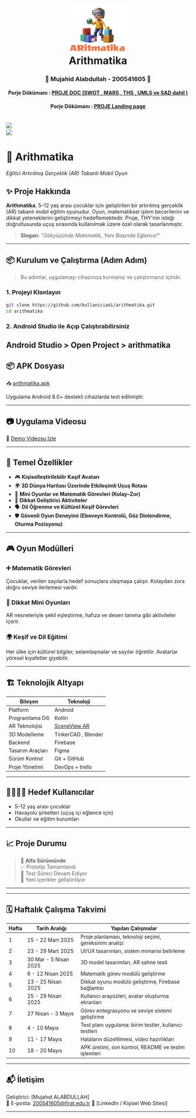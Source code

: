 <div align="center">
      <h1> 
            <img src="./app/src/main/res/drawable/logo.png" width="165px">
            <br/>
           Arithmatika
            <br/> 
      </h1>
</div>

<div align="center">
      <h3> 
            🌟 Mujahid Alabdullah - 200541605 🌟
          <br/>
      </h3>
<h4>Porje Dökümanı : <a href= "https://docs.google.com/document/d/1ubI3OFqzkjR_8TAjsisP0jeOMxRGo8e3/edit?usp=sharing&ouid=116800964171632565370&rtpof=true&sd=true">PROJE DOC (SWOT , MARS , THS , UMLS ve SAD dahil )</a></h4>
      <h4>Porje Dökümanı : <a href= "https://mujahid0abdullah.github.io/ARGameView/">PROJE Landing page</a></h4>
</div>

   <br/> 
            <img style="display: inline-block;" src="https://mujahid0abdullah.github.io/ARGameView/assets/img/7.jpg" width="265px">
           <img style="display: inline-block;" src="https://mujahid0abdullah.github.io/ARGameView/assets/img/20.jpg" width="265px">

   <br/> 

# 🧠 Arithmatika
*Eğitici Artırılmış Gerçeklik (AR) Tabanlı Mobil Oyun*


## ✨ Proje Hakkında

**Arithmatika**, 5–12 yaş arası çocuklar için geliştirilen bir artırılmış gerçeklik (AR) tabanlı mobil eğitim oyunudur. Oyun, matematiksel işlem becerilerini ve dikkat yeteneklerini geliştirmeyi hedeflemektedir. Proje, THY'nin isteği doğrultusunda uçuş sırasında kullanılmak üzere özel olarak tasarlanmıştır.


> **Slogan:** *"Gökyüzünde Matematik, Yanı Başında Eğlence!"*

---

## 📦 Kurulum ve Çalıştırma (Adım Adım)

> Bu adımlar, uygulamayı cihazınıza kurmanız ve çalıştırmanız içindir.

### 1. Projeyi Klonlayın

```bash
git clone https://github.com/kullaniciadi/arithmatika.git
cd arithmatika 
```

### 2. Android Studio ile Açıp Çalıştırabilirsiniz
Android Studio > Open Project > arithmatika
---
## 📦 APK Dosyası
📥 [arithmatika.apk](https://mega.nz/file/TihwXZxI#Ab-_pGJW-Z8VZlsWzx11uVeOk-tvWlAOh1A-zEBitSc) 

Uygulama Android 8.0+ destekli cihazlarda test edilmiştir.


---

## 📷 Uygulama Videosu


🎥 [Demo Videosu İzle](https://mujahid0abdullah.github.io/ARGameView/) 



---

## 📱 Temel Özellikler

- 🎮 **Kişiselleştirilebilir Kaşif Avatarı**
- 🌍 **3D Dünya Haritası Üzerinde Etkileşimli Uçuş Rotası**
- 🧩 **Mini Oyunlar ve Matematik Görevleri (Kolay–Zor)**
- 🧠 **Dikkat Geliştirici Aktiviteler**
- 🗣️ **Dil Öğrenme ve Kültürel Keşif Görevleri**
- 🛡️ **Güvenli Oyun Deneyimi (Ebeveyn Kontrolü, Göz Dinlendirme, Oturma Pozisyonu)**

---

## 🎮 Oyun Modülleri

### ➕ Matematik Görevleri
Çocuklar, verilen sayılarla hedef sonuçlara ulaşmaya çalışır. Kolaydan zora doğru seviye ilerlemesi vardır.

### 🧠 Dikkat Mini Oyunları
AR nesneleriyle şekil eşleştirme, hafıza ve desen tanıma gibi aktiviteler içerir.

### 🌍 Keşif ve Dil Eğitimi
Her ülke için kültürel bilgiler, selamlaşmalar ve sayılar öğretilir. Avatarlar yöresel kıyafetler giyebilir.

---

## 🏗️ Teknolojik Altyapı

| Bileşen            | Teknoloji                              |
|--------------------|-----------------------------------------|
| Platform           | Android                                 |
| Programlama Dili   | Kotlin                                  |
| AR Teknolojisi     | [SceneView AR](https://sceneview.dev)   |
| 3D Modelleme       | TinkerCAD , Blender                     |
| Backend            | Firebase                                |
| Tasarım Araçları   | Figma                                   |
| Sürüm Kontrol      | Git + GitHub                            |
| Proje Yönetimi     | DevOps + trello                         |

---

## 👨‍👩‍👧‍👦 Hedef Kullanıcılar

- 5–12 yaş arası çocuklar  
- Havayolu şirketleri (uçuş içi eğlence için)  
- Okullar ve eğitim kurumları  

---


## 📈 Proje Durumu

> 🚧 **Alfa Sürümünde**  
✅ Prototip Tamamlandı  
🧪 Test Süreci Devam Ediyor  
🧩 Yeni içerikler geliştiriliyor

---
---

## 🗓️ Haftalık Çalışma Takvimi

| Hafta | Tarih Aralığı        | Yapılan Çalışmalar                                   |
|-------|-----------------------|------------------------------------------------------|
| 1     | 15 - 22 Mart 2025     | Proje planlaması, teknoloji seçimi, gereksinim analizi |
| 2     | 23 - 29 Mart 2025     | UI/UX tasarımları, sistem mimarisi belirleme         |
| 3     | 30 Mar - 5 Nisan 2025 | 3D model tasarımları, AR sahne testi                 |
| 4     | 6 - 12 Nisan 2025     | Matematik görev modülü geliştirme                    |
| 5     | 13 - 25 Nisan 2025    | Dikkat oyunu modülü geliştirme, Firebase bağlantısı  |
| 6     | 25 - 29 Nisan 2025    | Kullanıcı arayüzleri, avatar oluşturma ekranları     |
| 7     | 27 Nisan - 3 Mayıs    | Görev entegrasyonu ve seviye sistemi geliştirme      |
| 8     | 4 - 10 Mayıs          | Test planı uygulama: birim testler, kullanıcı testleri|
| 9     | 11 - 17 Mayıs         | Hataların düzeltilmesi, video hazırlıkları           |
| 10    | 18 - 20 Mayıs         | APK üretimi, son kontrol, README ve teslim işlemleri |

---





## 📬 İletişim

Geliştirici: [Mujahıd ALABDULLAH]  
📧 E-posta: 200541605@firat.edu.tr
🔗 [LinkedIn / Kişisel Web Sitesi]

---




<br/> 






